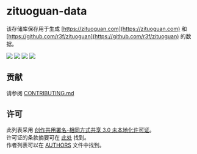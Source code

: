 # zituoguan-data

该存储库保存用于生成 [https://zituoguan.com](https://zituoguan.com) 和 [https://github.com/r3f/zituoguan](https://github.com/r3f/zituoguan) 的数据。

[![](https://github.com/r3f/zituoguan-data/actions/workflows/build.yml/badge.svg)](https://github.com/r3f/zituoguan-data/actions/workflows/build.yml) [![](https://github.com/r3f/zituoguan-data/actions/workflows/daily-update-metadata.yml/badge.svg)](https://github.com/r3f/zituoguan-data/actions/workflows/daily-update-metadata.yml) [![](https://github.com/r3f/zituoguan-data/actions/workflows/check-dead-links.yml/badge.svg)](https://github.com/r3f/zituoguan-data/issues/1) [![](https://github.com/r3f/zituoguan-data/actions/workflows/check-unmaintained-projects.yml/badge.svg)](https://github.com/r3f/zituoguan-data/issues/1)

## 贡献

请参阅 [CONTRIBUTING.md](CONTRIBUTING.md)

## 许可

此列表采用 [创作共用署名-相同方式共享 3.0 未本地化许可证](LICENSE)。  
许可证的条款摘要可在 [此处](https://creativecommons.org/licenses/by-sa/3.0/) 找到。  
作者列表可以在 [AUTHORS](AUTHORS) 文件中找到。

